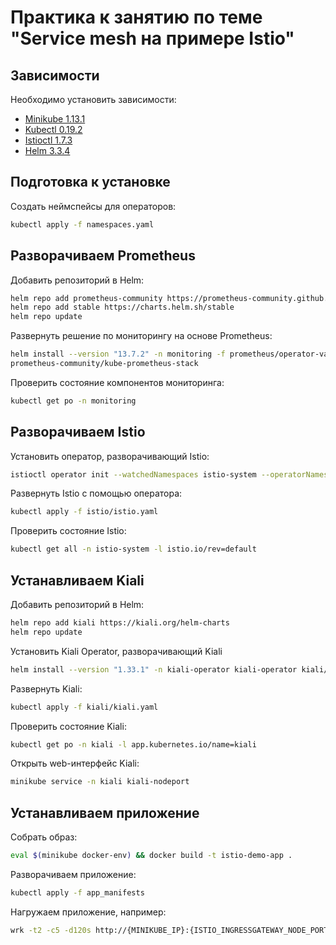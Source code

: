 # Практика к занятию по теме "Service mesh на примере Istio"

## Зависимости
Необходимо установить зависимости:

- [Minikube 1.13.1](https://github.com/kubernetes/minikube/releases/tag/v1.13.1)
- [Kubectl 0.19.2](https://github.com/kubernetes/kubectl/releases/tag/v0.19.2)
- [Istioctl 1.7.3](https://github.com/istio/istio/releases/tag/1.9.0)
- [Helm 3.3.4](https://github.com/helm/helm/releases/tag/v3.3.4)


## Подготовка к установке
Создать неймспейсы для операторов:
```bash
kubectl apply -f namespaces.yaml
```

## Разворачиваем Prometheus
Добавить репозиторий в Helm:
```bash
helm repo add prometheus-community https://prometheus-community.github.io/helm-charts
helm repo add stable https://charts.helm.sh/stable
helm repo update
```
Развернуть решение по мониторингу на основе Prometheus:
```bash
helm install --version "13.7.2" -n monitoring -f prometheus/operator-values.yaml prometheus \
prometheus-community/kube-prometheus-stack
````
Проверить состояние компонентов мониторинга:
```bash
kubectl get po -n monitoring
```

## Разворачиваем Istio
Установить оператор, разворачивающий Istio:
```bash
istioctl operator init --watchedNamespaces istio-system --operatorNamespace istio-operator
```
Развернуть Istio c помощью оператора:
```bash
kubectl apply -f istio/istio.yaml
```
Проверить состояние Istio:
```bash
kubectl get all -n istio-system -l istio.io/rev=default
```

## Устанавливаем Kiali
Добавить репозиторий в Helm:
```bash
helm repo add kiali https://kiali.org/helm-charts
helm repo update
```
Установить Kiali Operator, разворачивающий Kiali
```bash
helm install --version "1.33.1" -n kiali-operator kiali-operator kiali/kiali-operator
```

Развернуть Kiali:
```bash
kubectl apply -f kiali/kiali.yaml
```
Проверить состояние Kiali:
```bash
kubectl get po -n kiali -l app.kubernetes.io/name=kiali
```

Открыть web-интерфейс Kiali:
```bash
minikube service -n kiali kiali-nodeport
```

## Устанавливаем приложение
Собрать образ:
```bash
eval $(minikube docker-env) && docker build -t istio-demo-app .
```
Разворачиваем приложение:
```bash
kubectl apply -f app_manifests
```
Нагружаем приложение, например:
```bash
wrk -t2 -c5 -d120s http://{MINIKUBE_IP}:{ISTIO_INGRESSGATEWAY_NODE_PORT}/status
```
